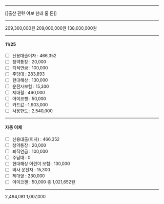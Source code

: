 ***
[[출산 관련 여보 한테 줄 돈]]
***
209,300,000원
209,000,000원
138,000,000원
***
#### 11/25
- [ ] 신용대출이자 : 466,352
- [ ] 청약통장 : 20,000
- [ ] 퇴직연금 : 100,000
- [ ] 주담대 : 283,893
- [ ] 현대해상 : 130,000
- [ ] 운전자보험 : 15,300
- [ ] 제대혈 : 460,000 
- [ ] 아이코젠 : 50,000
- [ ] 카드값 : 1,903,000
- [ ] 사용한도 : 2,540,000
***
#### 자동 이체
- [ ] 신용대출(이자) : 466,352
- [ ] 청약통장 : 20,000
- [ ] 퇴직연금 : 100,000
- [ ] 주담대 : 0
- [ ] 현대해상 어린이 보험 : 130,000
- [ ] 악사 운전자 : 15,300
- [ ] 제대혈 : 230,000
- [ ] 아이코젠 : 50,000
총 1,021,652원
***

2,494,081
1,007,000

